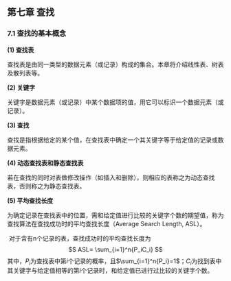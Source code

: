 ## 第七章 查找

### 7.1 查找的基本概念

**(1) 查找表**

​	查找表是由同一类型的数据元素（或记录）构成的集合。本章将介绍线性表、树表及散列表等。

**(2) 关键字**

​	关键字是数据元素（或记录）中某个数据项的值，用它可以标识一个数据元素（或记录）。

**(3) 查找**

​	查找是指根据给定的某个值，在查找表中确定一个其关键字等于给定值的记录或数据元素。

**(4) 动态查找表和静态查找表**

​	若在查找的同时对表做修改操作（如插入和删除），则相应的表称之为动态查找表，否则称之为静态查找表。

**(5) 平均查找长度**

​	为确定记录在查找表中的位置，需和给定值进行比较的关键字个数的期望值，称为查找算法在查找成功时的平均查找长度（Average Search Length, ASL）。

​	对于含有n个记录的表，查找成功时的平均查找长度为
$$
ASL= \sum_{i=1}^n{P_iC_i}
$$
其中，$P_i$为查找表中第$i$个记录的概率，且$\sum_{i=1}^n{P_i}=1$；$C_i$为找到表中其关键字与给定值相等的第$i$个记录时，和给定值已进行过比较的关键字个数。